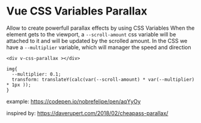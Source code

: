 # Vue CSS Variables Parallax

Allow to create powerfull parallax effects by using CSS Variables
When the element gets to the viewport, a `--scroll-amount` css variable will be attached to it
and will be updated by the scrolled amount.
In the CSS we have a `--multiplier` variable, which will manager the speed and direction


```
<div v-css-parallax ></div>

img{
  --multiplier: 0.1;
  transform: translateY(calc(var(--scroll-amount) * var(--multiplier) * 1px ));
}
```

example: https://codepen.io/nobrefelipe/pen/aqYyOy

inspired by: https://daverupert.com/2018/02/cheapass-parallax/
